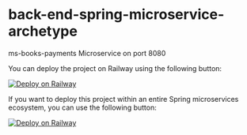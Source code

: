 # back-end-spring-microservice-archetype
ms-books-payments Microservice on port 8080

You can deploy the project on Railway using the following button:

[![Deploy on Railway](https://railway.app/button.svg)](https://railway.app/template/JvYvDw?referralCode=jesus-unir)


If you want to deploy this project within an entire Spring microservices ecosystem, you can use the following button:

[![Deploy on Railway](https://railway.app/button.svg)](https://railway.app/template/f6CKpT?referralCode=jesus-unir)

